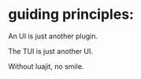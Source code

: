 guiding principles:
===

An UI is just another plugin.

The TUI is just another UI.

Without luajit, no smile.
